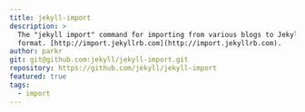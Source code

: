 ```yaml
---
title: jekyll-import
description: >
  The "jekyll import" command for importing from various blogs to Jekyll
  format. [http://import.jekyllrb.com](http://import.jekyllrb.com).
author: parkr
git: git@github.com:jekyll/jekyll-import.git
repository: https://github.com/jekyll/jekyll-import
featured: true
tags:
  - import
---
```

